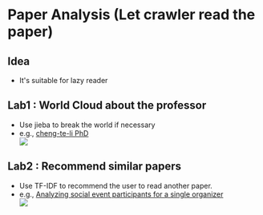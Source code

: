 <h1>Paper Analysis (Let crawler read the paper)</h1>
<p>
    <h2>Idea</h2>   
    <ul class="idea">
        <li>It's suitable for lazy reader</li>
    </ul>
    <h2>Lab1 : World Cloud about the professor</h2>   
    <ul class="lab">
        <li>Use jieba to break the world if necessary</li>
        <li>e.g., <a href="https://researchoutput.ncku.edu.tw/zh/persons/cheng-te-li/publications/">cheng-te-li PhD</a></li>
        <img src="https://i.imgur.com/yWHKTmV.png">
    </ul>
    <h2>Lab2 : Recommend similar papers</h2>
    <ul class="lab">
        <li>Use TF-IDF to recommend the user to read another paper.</li>  
        <li>e.g., <a href="https://researchoutput.ncku.edu.tw/zh/publications/analyzing-social-event-participants-for-a-single-organizer">Analyzing social event participants for a single organizer
</a></li>
        <img src="https://i.imgur.com/4eiNlCl.png">
    </ul>
</p>
